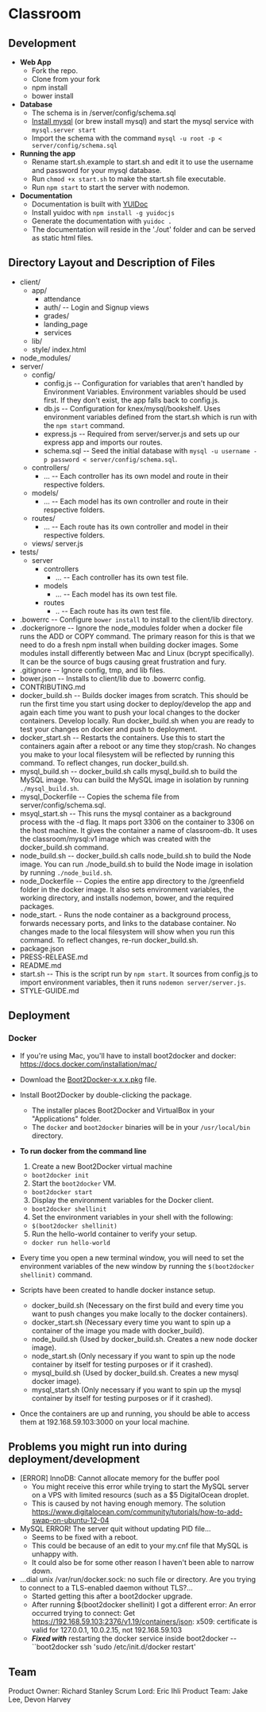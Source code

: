 # Classroom

## Development
- __Web App__
  - Fork the repo.
  - Clone from your fork
  - npm install
  - bower install
- __Database__
  - The schema is in /server/config/schema.sql
  - [Install mysql](https://dev.mysql.com/doc/refman/5.6/en/osx-installation-pkg.html) (or brew install mysql) and start the mysql service with ``mysql.server start``
  - Import the schema with the command ``mysql -u root -p < server/config/schema.sql``
- __Running the app__
  - Rename start.sh.example to start.sh and edit it to use the username and password for your mysql database.
  - Run ``chmod +x start.sh`` to make the start.sh file executable.
  - Run ``npm start`` to start the server with nodemon.
- __Documentation__
  - Documentation is built with [YUIDoc](http://yui.github.io/yuidoc/)
  - Install yuidoc with ``npm install -g yuidocjs``
  - Generate the documentation with ``yuidoc .``
  - The documentation will reside in the './out' folder and can be served as static html files.


## Directory Layout and Description of Files

- client/
  - app/
    - attendance
    - auth/ -- Login and Signup views
    - grades/ 
    - landing_page
    - services
  - lib/
  - style/
  index.html
- node_modules/
- server/
  - config/
    - config.js -- Configuration for variables that aren't handled by Environment Variables. Environment variables should be used first. If they don't exist, the app falls back to config.js.
    - db.js -- Configuration for knex/mysql/bookshelf. Uses environment variables defined from the start.sh which is run with the ``npm start`` command.
    - express.js -- Required from server/server.js and sets up our express app and imports our routes.
    - schema.sql -- Seed the initial database with ``mysql -u username -p password < server/config/schema.sql``.
  - controllers/
    - ... -- Each controller has its own model and route in their respective folders.
  - models/
    - ... -- Each model has its own controller and route in their respective folders.
  - routes/
    - ... -- Each route has its own controller and model in their respective folders.
  - views/
  server.js
- tests/
  - server
    - controllers
      - ... -- Each controller has its own test file.
    - models
      - ... -- Each model has its own test file.
    - routes
      - .. -- Each route has its own test file.
- .bowerrc -- Configure ``bower install`` to install to the client/lib directory.
- .dockerignore -- Ignore the node_modules folder when a docker file runs the ADD or COPY command. The primary reason for this is that we need to do a fresh npm install when building docker images. Some modules install differently between Mac and Linux (bcrypt specifically). It can be the source of bugs causing great frustration and fury.
- .gitignore -- Ignore config, tmp, and lib files.
- bower.json -- Installs to client/lib due to .bowerrc config.
- CONTRIBUTING.md
- docker_build.sh -- Builds docker images from scratch. This should be run the first time you start using docker to deploy/develop the app and again each time you want to push your local changes to the docker containers. Develop locally. Run docker_build.sh when you are ready to test your changes on docker and push to deployment.
- docker_start.sh -- Restarts the containers. Use this to start the containers again after a reboot or any time they stop/crash. No changes you make to your local filesystem will be reflected by running this command. To reflect changes, run docker_build.sh.
- mysql_build.sh -- docker_build.sh calls mysql_build.sh to build the MySQL image. You can build the MySQL image in isolation by running ``./mysql_build.sh``.
- mysql_Dockerfile -- Copies the schema file from server/config/schema.sql.
- msyql_start.sh -- This runs the mysql container as a background process with the -d flag. It maps port 3306 on the container to 3306 on the host machine. It gives the container a name of classroom-db. It uses the classroom/mysql:v1 image which was created with the docker_build.sh command.
- node_build.sh -- docker_build.sh calls node_build.sh to build the Node image. You can run ./node_build.sh to build the Node image in isolation by running ``./node_build.sh``.
- node_Dockerfile -- Copies the entire app directory to the /greenfield folder in the docker image. It also sets environment variables, the working directory, and installs nodemon, bower, and the required packages.
- node_start. - Runs the node container as a background process, forwards necessary ports, and links to the database container. No changes made to the local filesystem will show when you run this command. To reflect changes, re-run docker_build.sh.
- package.json
- PRESS-RELEASE.md
- README.md
- start.sh -- This is the script run by ``npm start``. It sources from config.js to import environment variables, then it runs ``nodemon server/server.js``.
- STYLE-GUIDE.md

## Deployment

### Docker

- If you're using Mac, you'll have to install boot2docker and docker: https://docs.docker.com/installation/mac/
- Download the [Boot2Docker-x.x.x.pkg](https://github.com/boot2docker/osx-installer/releases/tag/v1.7.0) file.
- Install Boot2Docker by double-clicking the package.
  - The installer places Boot2Docker and VirtualBox in your "Applications" folder.
  - The ``docker`` and ``boot2docker`` binaries will be in your ``/usr/local/bin`` directory.
- __To run docker from the command line__
  1. Create a new Boot2Docker virtual machine
    - ``boot2docker init``
  2. Start the ``boot2docker`` VM.
    - ``boot2docker start``
  3. Display the environment variables for the Docker client.
    - ``boot2docker shellinit``
  4. Set the environment variables in your shell with the following:
    - ``$(boot2docker shellinit)``
  5. Run the hello-world container to verify your setup.
    - ``docker run hello-world``

- Every time you open a new terminal window, you will need to set the environment variables of the new window by running the ``$(boot2docker shellinit)`` command.
- Scripts have been created to handle docker instance setup.
  - docker_build.sh (Necessary on the first build and every time you want to push changes you make locally to the docker containers).
  - docker_start.sh (Necessary every time you want to spin up a container of the image you made with docker_build).
  - node_build.sh (Used by docker_build.sh. Creates a new node docker image).
  - node_start.sh (Only necessary if you want to spin up the node container by itself for testing purposes or if it crashed).
  - mysql_build.sh (Used by docker_build.sh. Creates a new mysql docker image).
  - mysql_start.sh (Only necessary if you want to spin up the mysql container by itself for testing purposes or if it crashed).
- Once the containers are up and running, you should be able to access them at 192.168.59.103:3000 on your local machine.

## Problems you might run into during deployment/development
- [ERROR] InnoDB: Cannot allocate memory for the buffer pool
  - You might receive this error while trying to start the MySQL server on a VPS with limited resourcs (such as a $5 DigitalOcean droplet.
  - This is caused by not having enough memory. The solution https://www.digitalocean.com/community/tutorials/how-to-add-swap-on-ubuntu-12-04
- MySQL ERROR! The server quit without updating PID file...
  - Seems to be fixed with a reboot.
  - This could be because of an edit to your my.cnf file that MySQL is unhappy with.
  - It could also be for some other reason I haven't been able to narrow down.
- ...dial unix /var/run/docker.sock: no such file or directory. Are you trying to connect to a TLS-enabled daemon without TLS?...
  - Started getting this after a boot2docker upgrade.
  - After running $(boot2docker shellinit) I got a different error: An error occurred trying to connect: Get https://192.168.59.103:2376/v1.19/containers/json: x509: certificate is valid for 127.0.0.1, 10.0.2.15, not 192.168.59.103
  - __*Fixed with*__ restarting the docker service inside boot2docker -- ``boot2docker ssh 'sudo /etc/init.d/docker restart'


## Team

Product Owner: Richard Stanley
Scrum Lord: Eric Ihli
Product Team: Jake Lee, Devon Harvey

